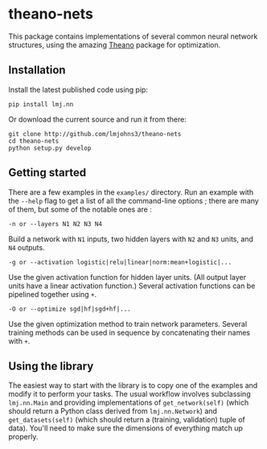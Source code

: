 # theano-nets

This package contains implementations of several common neural network
structures, using the amazing [Theano][] package for optimization.

[Theano]: http://deeplearning.net/software/theano/

## Installation

Install the latest published code using pip:

    pip install lmj.nn

Or download the current source and run it from there:

    git clone http://github.com/lmjohns3/theano-nets
    cd theano-nets
    python setup.py develop

## Getting started

There are a few examples in the `examples/` directory. Run an example with the
`--help` flag to get a list of all the command-line options ; there are many of
them, but some of the notable ones are :

    -n or --layers N1 N2 N3 N4

Build a network with `N1` inputs, two hidden layers with `N2` and `N3` units,
and `N4` outputs.

    -g or --activation logistic|relu|linear|norm:mean+logistic|...

Use the given activation function for hidden layer units. (All output layer
units have a linear activation function.) Several activation functions can be
pipelined together using `+`.

    -O or --optimize sgd|hf|sgd+hf|...

Use the given optimization method to train network parameters. Several training
methods can be used in sequence by concatenating their names with `+`.

## Using the library

The easiest way to start with the library is to copy one of the examples and
modify it to perform your tasks. The usual workflow involves subclassing
`lmj.nn.Main` and providing implementations of `get_network(self)` (which should
return a Python class derived from `lmj.nn.Network`) and `get_datasets(self)`
(which should return a (training, validation) tuple of data). You'll need to
make sure the dimensions of everything match up properly.
